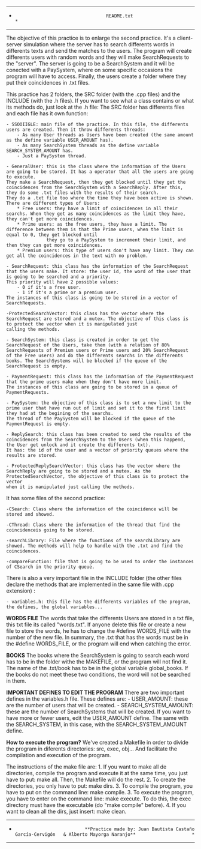 *************************************************************************************************************************************************************************************************
*										README.txt													*
*************************************************************************************************************************************************************************************************

The objective of this practice is to enlarge the second practice. It's a client-server simulation where the server has to search differents words in differents texts and send the matches to the users.
The program will create differents users with random words and they will make SearchRequests to the "server". The server is going to be a SearchSystem and it will be conected with a PaySystem, where 
on some specific occasions the program will have to access. Finally, the users create a folder where they put their coincidences in .txt files.

This practice has 2 folders, the SRC folder (with the .cpp files) and the INCLUDE (with the .h files). If you want to see what a class contains or what its methods do, just look at the .h file:
The SRC folder has differents files and each file has it own function:

    - SSOOIIGLE: main file of the practice. In this file, the differents users are created. Then it throw differents threads:
		- As many User threads as Users have been created (the same amount as the define variable USER_AMOUNT has).
		- As many SearchSystem threads as the define variable SEARCH_SYSTEM_AMOUNT has.
		- Just a PaySystem thread.

	- GeneralUser: this is the class where the information of the Users are going to be stored. It has a operator that all the users are going to execute.
	They make a SearchRequest, then they get blocked until they get the coincidences from the SearchSystem with a SearchReply. After this, they do some .txt files with the results of their search.
	They do a .txt file too where the time they have been active is shown. 
	There are different types of Users:
		* Free users: they have a limit of coincidences in all their searchs. When they get as many coincidences as the limit they have, they can't get more coincidences.
		* Prime users: as the free users, they have a limit. The difference between them is that the Prime users, when the limit is equal to 0, they get blocked until 
			       they go to a PaySystem to increment their limit, and then they can get more coincidences.
		* Premium users: this type of users don't have any limit. They can get all the coincidences in the text with no problem.

	- SearchRequest: this class has the information of the SearchRequest that the users make. It store: the user id, the word of the user that is going to be searched and a priority. 
	This priority will have 2 possible values:
		- 0 if it's a free user.
		- 1 if it's a prime or a premium user. 
	The instances of this class is going to be stored in a vector of SearchRequests.

	-ProtectedSearchVector: this class has the vector where the SearchRequest are stored and a mutex. The objective of this class is to protect the vector when it is manipulated just 
	calling the methods.

	- SearchSystem: this class is created in order to get the SearchRequest of the Users, take them (with a relation of 80% SearchRequests of Premium users or Prime users and 20% SearchRequest 
	of the Free users) and do the differents searchs in the differents books. The SearchSystems will be blocked if the queue of the SearchRequest is empty. 

	- PaymentRequest: this class has the information of the PaymentRequest that the prime users make when they don't have more limit. 
	The instances of this class are going to be stored in a queue of PaymentRequests.

	- PaySystem: the objective of this class is to set a new limit to the prime user that have run out of limit and set it to the first limit they had at the begining of the searchs.
	The thread of the PaySystem will be blocked if the queue of the PaymentRequest is empty.

	- ReplySearch: this class has been created to send the results of the coincidences from the SearchSystem to the Users (when this happend, the User get unlock and it create the differents txt).
	It has: the id of the user and a vector of priority queues where the results are stored.

	- ProtectedReplySearchVector: this class has the vector where the SearchReply are going to be stored and a mutex. As the ProtectedSearchVector, the objective of this class is to protect the vector 
	when it is manipulated just calling the methods.

It has some files of the second practice:

	-CSearch: Class where the information of the coincidence will be stored and showed.

	-CThread: Class where the information of the thread that find the coincidenceis going to be stored.
	  
	-searchLibrary: File where the functions of the searchLibrary are showed. The methods will help to handle with the .txt and find the coincidences.

	-compareFunction: file that is going to be used to order the instances of CSearch in the priority queue.

There is also a very important file in the INCLUDE folder (the other files declare the methods that are implemented in the same file with .cpp extension) :
	
	- variables.h: this file has the differents variables of the program, the defines, the global variables...

**WORDS FILE**
The words that take the differents Users are stored in a txt file, this txt file its called "words.txt". If anyone delete this file or create a new file to store the words, he has to change the 
#define WORDS_FILE with the number of the new file. In summary, the .txt that has the words must be in the #define WORDS_FILE, or the program will end when catching the error.

**BOOKS**
The books where the SearchSystem is going to search each word has to be in the folder withe the MAKEFILE, or the program will not find it. The name of the .txt/book has to be in the global variable global_books.
If the books do not meet these two conditions, the word will not be searched in them.

**IMPORTANT DEFINES TO EDIT THE PROGRAM**
There are two important defines in the variables.h file. These defines are:
	- USER_AMOUNT: these are the number of users that will be created.
	- SEARCH_SYSTEM_AMOUNT: these are the number of SearchSystems that will be created.
If you want to have more or fewer users, edit the USER_AMOUNT define. The same with the SEARCH_SYSTEM, in this case, with the SEARCH_SYSTEM_AMOUNT define.

**How to execute the program?**
We've created a Makefile in order to divide the program in diferents directories: src, exec, obj... And facilitate the compilation and execution of the program.

The instructions of the make file are:
	1. If you want to make all de directories, compile the program and execute it at the same time, you just have to put: make all. Then, the Makefile will do the rest.
	2. To create the directories, you only have to put: make dirs.
	3. To compile the program, you have to put on the command line: make compile.
	3. To execute the program, you have to enter on the command line: make execute.
	   To do this, the exec directory must have the executable (do "make compile" before).
	4. If you want to clean all the dirs, just insert: make clean.

*************************************************************************************************************************************************************************************************
*								**Practice made by: Juan Bautista Castaño García-Cervigón	& Alberto Mayorga Naranjo**						*
*************************************************************************************************************************************************************************************************
